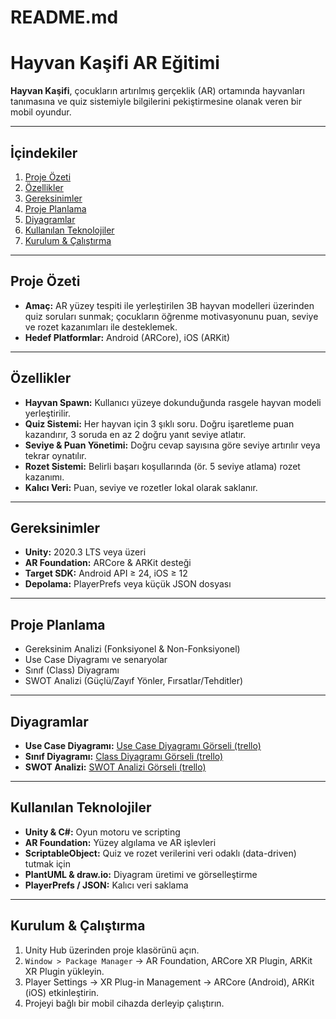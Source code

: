 # README.md

# Hayvan Kaşifi AR Eğitimi

**Hayvan Kaşifi**, çocukların artırılmış gerçeklik (AR) ortamında hayvanları tanımasına ve quiz sistemiyle bilgilerini pekiştirmesine olanak veren bir mobil oyundur.

---

## İçindekiler
1. [Proje Özeti](#proje-özeti)
2. [Özellikler](#özellikler)
3. [Gereksinimler](#gereksinimler)
4. [Proje Planlama](#proje-planlama)
5. [Diyagramlar](#diyagramlar)
6. [Kullanılan Teknolojiler](#kullanılan-teknolojiler)
7. [Kurulum & Çalıştırma](#kurulum--çalıştırma)

---

## Proje Özeti
- **Amaç:** AR yüzey tespiti ile yerleştirilen 3B hayvan modelleri üzerinden quiz soruları sunmak; çocukların öğrenme motivasyonunu puan, seviye ve rozet kazanımları ile desteklemek.
- **Hedef Platformlar:** Android (ARCore), iOS (ARKit)

---

## Özellikler
- **Hayvan Spawn:** Kullanıcı yüzeye dokunduğunda rasgele hayvan modeli yerleştirilir.
- **Quiz Sistemi:** Her hayvan için 3 şıklı soru. Doğru işaretleme puan kazandırır, 3 soruda en az 2 doğru yanıt seviye atlatır.
- **Seviye & Puan Yönetimi:** Doğru cevap sayısına göre seviye artırılır veya tekrar oynatılır.
- **Rozet Sistemi:** Belirli başarı koşullarında (ör. 5 seviye atlama) rozet kazanımı.
- **Kalıcı Veri:** Puan, seviye ve rozetler lokal olarak saklanır.

---

## Gereksinimler
- **Unity:** 2020.3 LTS veya üzeri
- **AR Foundation:** ARCore & ARKit desteği
- **Target SDK:** Android API ≥ 24, iOS ≥ 12
- **Depolama:** PlayerPrefs veya küçük JSON dosyası

---

## Proje Planlama
- Gereksinim Analizi (Fonksiyonel & Non-Fonksiyonel)
- Use Case Diyagramı ve senaryolar
- Sınıf (Class) Diyagramı
- SWOT Analizi (Güçlü/Zayıf Yönler, Fırsatlar/Tehditler)

---

## Diyagramlar
- **Use Case Diyagramı:** [Use Case Diyagramı Görseli (trello)](https://trello.com/c/c0kva72r/1-use-case-diyagram%C4%B1)
- **Sınıf Diyagramı:** [Class Diyagramı Görseli (trello)]([https://link.to/class-diagram](https://trello.com/c/nF9KNAcJ/2-uml-class-diyagram%C4%B1))
- **SWOT Analizi:** [SWOT Analizi Görseli (trello)]([[https://link.to/class-diagram](https://trello.com/c/nF9KNAcJ/2-uml-class-diyagram%C4%B1)](https://trello.com/c/ehHZ4MNc/3-swot-anali%CC%87zi%CC%87))

---

## Kullanılan Teknolojiler
- **Unity & C#:** Oyun motoru ve scripting
- **AR Foundation:** Yüzey algılama ve AR işlevleri
- **ScriptableObject:** Quiz ve rozet verilerini veri odaklı (data-driven) tutmak için
- **PlantUML & draw.io:** Diyagram üretimi ve görselleştirme
- **PlayerPrefs / JSON:** Kalıcı veri saklama

---

## Kurulum & Çalıştırma
1. Unity Hub üzerinden proje klasörünü açın.
2. `Window > Package Manager` → AR Foundation, ARCore XR Plugin, ARKit XR Plugin yükleyin.
3. Player Settings → XR Plug-in Management → ARCore (Android), ARKit (iOS) etkinleştirin.
4. Projeyi bağlı bir mobil cihazda derleyip çalıştırın.

